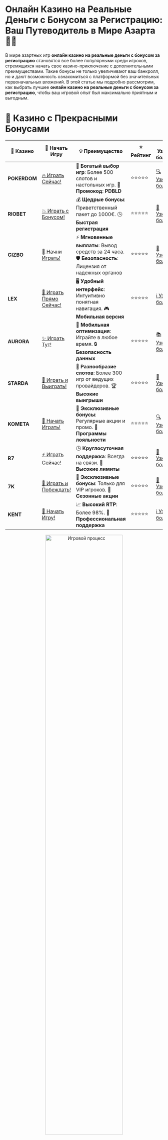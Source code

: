 # **Онлайн Казино на Реальные Деньги с Бонусом за Регистрацию: Ваш Путеводитель в Мире Азарта 🎰🎁**

В мире азартных игр **онлайн казино на реальные деньги с бонусом за регистрацию** становятся все более популярными среди игроков, стремящихся начать свое казино-приключение с дополнительными преимуществами. Такие бонусы не только увеличивают ваш банкролл, но и дают возможность ознакомиться с платформой без значительных первоначальных вложений. В этой статье мы подробно рассмотрим, как выбрать лучшее **онлайн казино на реальные деньги с бонусом за регистрацию**, чтобы ваш игровой опыт был максимально приятным и выгодным.

# 🌟 Казино с Прекрасными Бонусами

| 🎲 **Казино** | 🔗 **Начать Игру** | 💡 **Преимущество** | ⭐ **Рейтинг** | 🔗 **Узнать больше** | 🆕 **Новая информация** |
|--------------|---------------------|---------------------|----------------|----------------------|-------------------------|
| **POKERDOM**  | [🔥 Играть Сейчас!](https://brandplay.link/4k77v2yx) | 🎉 **Богатый выбор игр**: Более 500 слотов и настольных игр. 🎁 **Промокод**: **PDBLD** | ⭐⭐⭐⭐⭐ | [🔍 Узнать больше](https://brandplay.link/4k77v2yx) | 🏆 **Победители турниров** получают эксклюзивные подарки! |
| **RIOBET**    | [💥 Играть с Бонусом!](https://brandplay.link/7xBLTPyj) | 💰 **Щедрые бонусы**: Приветственный пакет до 1000€. 🕒 **Быстрая регистрация** | ⭐⭐⭐⭐⭐ | [📖 Узнать больше](https://brandplay.link/7xBLTPyj) | 💬 **Поддержка 24/7** для комфортной игры в любое время! |
| **GIZBO**     | [🚀 Начни Играть!](https://brandplay.link/bprXw4YV) | ⚡ **Мгновенные выплаты**: Вывод средств за 24 часа. 🛡️ **Безопасность**: Лицензия от надежных органов | ⭐⭐⭐⭐⭐ | [📝 Узнать больше](https://brandplay.link/bprXw4YV) | 🔒 **SSL-шифрование** для максимальной безопасности данных игроков. |
| **LEX**       | [💎 Играть Прямо Сейчас!](https://brandplay.link/zW4hdDFV) | 🖥️ **Удобный интерфейс**: Интуитивно понятная навигация. 🎮 **Мобильная версия** | ⭐⭐⭐⭐⭐ | [ℹ️ Узнать больше](https://brandplay.link/zW4hdDFV) | 📱 **Поддержка всех мобильных устройств** для удобства игры в любом месте. |
| **AURORA**    | [✨ Играть Тут!](https://10trafic-stat2.com/click/668546556bcc6313411604bd/6766/13032/subaccount) | 📱 **Мобильная оптимизация**: Играйте в любое время. 🔒 **Безопасность данных** | ⭐⭐⭐⭐⭐ | [📚 Узнать больше](https://10trafic-stat2.com/click/668546556bcc6313411604bd/6766/13032/subaccount) | 🌍 **Международная лицензия** на деятельность в разных странах. |
| **STARDА**    | [🎉 Играть и Выиграть!](https://brandplay.link/fB7xwRFL) | 🎰 **Разнообразие слотов**: Более 300 игр от ведущих провайдеров. 🏆 **Высокие выигрыши** | ⭐⭐⭐⭐⭐ | [🔎 Узнать больше](https://brandplay.link/fB7xwRFL) | 🎉 **Ежемесячные турниры** с крупными призами! |
| **KOMETA**    | [🎁 Начать Играть!](https://brandplay.link/8ZymQJV8) | 🎁 **Эксклюзивные бонусы**: Регулярные акции и промо. 🔄 **Программы лояльности** | ⭐⭐⭐⭐⭐ | [🔍 Узнать больше](https://brandplay.link/8ZymQJV8) | 🌟 **Персонализированные предложения** для долгосрочных игроков. |
| **R7**        | [⚡ Играть Сейчас!](https://brandplay.link/bMd3Yjsw) | 🕒 **Круглосуточная поддержка**: Всегда на связи. 💸 **Высокие лимиты** | ⭐⭐⭐⭐⭐ | [📖 Узнать больше](https://brandplay.link/bMd3Yjsw) | 🎯 **Рейтинг игроков** для лучших участников. |
| **7K**        | [🎯 Играть и Побеждать!](https://brandplay.link/BvQyFShp) | 🌟 **Эксклюзивные бонусы**: Только для VIP игроков. 🎉 **Сезонные акции** | ⭐⭐⭐⭐⭐ | [📝 Узнать больше](https://brandplay.link/BvQyFShp) | 🥇 **Особые привилегии** для постоянных игроков. |
| **KENT**      | [🔑 Начать Игру!](https://brandplay.link/Fv2WP3js) | 📈 **Высокий RTP**: Более 98%. 💼 **Профессиональная поддержка** | ⭐⭐⭐⭐⭐ | [ℹ️ Узнать больше](https://brandplay.link/Fv2WP3js) | 💬 **Поддержка на нескольких языках** для удобства игроков. |

<div align="center"> <img src="https://i.pinimg.com/originals/1d/b3/25/1db325483acbe642c6d4e6fdd73a4988.gif" alt="Игровой процесс" width="70%"> </div>
---

# 🚀 Быстрые Выигрыши и Поддержка

| 🎲 **Казино** | 🔗 **Начать Игру** | 💡 **Преимущество** | ⭐ **Рейтинг** | 🔗 **Узнать больше** | 🆕 **Новая информация** |
|--------------|---------------------|---------------------|----------------|----------------------|-------------------------|
| **GAMA**      | [🎯 Играть Прямо Сейчас!](https://brandplay.link/j6NMKsDz) | 🔍 **Интуитивный интерфейс**: Легкость использования. 🏅 **Престижные турниры** | ⭐⭐⭐⭐☆ | [🔎 Узнать больше](https://brandplay.link/j6NMKsDz) | 🏆 **Турниры с большими призами** каждый месяц. |
| **ONION**     | [💥 Играть и Выигрывать!](https://brandplay.link/zBGRVpQ9) | 🤑 **Низкие ставки**: Идеально для начинающих. 🔄 **Быстрые выводы** | ⭐⭐⭐⭐☆ | [🔍 Узнать больше](https://brandplay.link/zBGRVpQ9) | 🎮 **Казино для новичков** с простыми правилами. |
| **ЧЕМПИОН**   | [🏅 Играть в Турнире!](https://temon-gter.cfd/go/lRq?p80412p304504pcc44t17455) | 🏅 **Лояльная программа**: Награды за активность. 🎁 **Ежемесячные бонусы** | ⭐⭐⭐⭐☆ | [📖 Узнать больше](https://temon-gter.cfd/go/lRq?p80412p304504pcc44t17455) | 🥇 **Турниры и лояльность** — каждый шаг вознаграждается. |
| **VAVADA**    | [🚀 Играть Без Ожидания!](https://vavadapartner.pro/?promo=ea5c9275-6854-4505-94fc-95ab18221945-linkb2) | 🚀 **Быстрая регистрация**: Начните играть мгновенно. 🔐 **Безопасные транзакции** | ⭐⭐⭐⭐☆ | [📝 Узнать больше](https://vavadapartner.pro/?promo=ea5c9275-6854-4505-94fc-95ab18221945-linkb2) | 🏆 **Программа для новых игроков** с бонусами за регистрацию. |
| **FRIENDS**   | [🎉 Играть и Развлекаться!](https://gofriends.mba/linkb2) | 🤝 **Социальные игры**: Играйте с друзьями. 🌐 **Мультиплатформенность** | ⭐⭐⭐⭐☆ | [ℹ️ Узнать больше](https://gofriends.mba/linkb2) | 🎮 **Играйте с друзьями** и зарабатывайте бонусы за совместные действия. |
| **1WIN**      | [⚡ Играть и Выигрывать!](https://brandplay.link/smXVpBbG) | 🏆 **Спортивные ставки**: Широкий выбор видов спорта. 💵 **Высокие коэффициенты** | ⭐⭐⭐⭐☆ | [📚 Узнать больше](https://brandplay.link/smXVpBbG) | ⚽ **Бонусы на спортивные ставки** для активных игроков. |
| **DRIP**      | [💥 Играть Сразу!](https://drp-ircp01.com/c07e6a3db) | 🌐 **Инновационные игры**: Новейшие игровые технологии. 🛡️ **Высокая безопасность** | ⭐⭐⭐⭐☆ | [🔎 Узнать больше](https://drp-ircp01.com/c07e6a3db) | 🔧 **Инновационные функции** для удобства игры. |
| **JOYCASINO** | [🎰 Играть И Побеждать!](https://rpc30.call2me.pro/?/ru/registration?apkpop=0&partner=p24970p3291217pc98f) | 🎁 **Приятные бонусы**: Ежедневные акции и подарки. 🕹️ **Разнообразие игр** | ⭐⭐⭐⭐☆ | [🔍 Узнать больше](https://rpc30.call2me.pro/?/ru/registration?apkpop=0&partner=p24970p3291217pc98f) | 🎉 **Щедрые фриспины** для новых игроков. |
| **PLAYFORTUNA** | [🔥 Играть С Бонусом!](https://fortunapromo.net/alt/playfortuna/registration?0dc4a9362a71feb7e3f165fb8e766f70) | 🎉 **Регулярные акции**: Бонусы, фриспины и многое другое. 🏅 **Турниры** | ⭐⭐⭐⭐☆ | [📚 Узнать больше](https://fortunapromo.net/alt/playfortuna/registration?0dc4a9362a71feb7e3f165fb8e766f70) | 🎯 **Выгодные предложения** на популярные игры. |
| **SYKAA**     | [💸 Играть Сейчас!](https://s-two-way.com/?source=linkb2&pid=30697) | 💸 **Доступные ставки**: Идеально для новичков. 🎁 **Щедрые бонусы** | ⭐⭐⭐⭐☆ | [🔍 Узнать больше](https://s-two-way.com/?source=linkb2&pid=30697) | 💥 **Акции с большими бонусами** для новичков и опытных игроков. |

<div align="center"> <img src="https://i.pinimg.com/originals/1d/b3/25/1db325483acbe642c6d4e6fdd73a4988.gif" alt="Игровой процесс" width="70%"> </div>
---

# 💸 Казино с Привлекательными Программами Лояльности

| 🎲 **Казино** | 🔗 **Начать Игру** | 💡 **Преимущество** | ⭐ **Рейтинг** | 🔗 **Узнать больше** | 🆕 **Новая информация** |
|--------------|---------------------|---------------------|----------------|----------------------|-------------------------|
| **KOMETA**    | [🎯 Начни Играть!](https://brandplay.link/8ZymQJV8) | 🎁 **Эксклюзивные бонусы**: Регулярные акции и промо. 🔄 **Программы лояльности** | ⭐⭐⭐⭐⭐ | [🔍 Узнать больше](https://brandplay.link/8ZymQJV8) | 🌟 **Персонализированные предложения** для долгосрочных игроков. |
| **1Xslots**   | [🏅 Играть Прямо Сейчас!](https://brandplay.link/hSB1khtr) | 🎉 **Множество акций**: Еженедельные бонусы и турниры. 🛡️ **Безопасность** | ⭐⭐⭐⭐⭐ | [📚 Узнать больше](https://brandplay.link/hSB1khtr) | 🏅 **Награды за активность**: участники программы лояльности получают специальные привилегии. |
| **R7**        | [🚀 Играть Сейчас!](https://brandplay.link/bMd3Yjsw) | 🕒 **Круглосуточная поддержка**: Всегда на связи. 💸 **Высокие лимиты** | ⭐⭐⭐⭐⭐ | [📖 Узнать больше](https://brandplay.link/bMd3Yjsw) | 💬 **VIP-поддержка** для постоянных игроков с приоритетом. |


![Онлайн Казино Бонус](https://schaeffers-cdn.s3.amazonaws.com/images/default-source/schaeffers-cdn-images/default-images/sectors/bigstock-casino-gambling-concept-with-f-369012793.jpg?sfvrsn=493ad806_4)

## 🎲 Почему Выбирают Онлайн Казино с Бонусом за Регистрацию?

**Онлайн казино на реальные деньги с бонусом за регистрацию** предлагают игрокам множество преимуществ:

- **Увеличение банкролла**: Дополнительные средства позволяют играть дольше и с большей ставкой.
- **Тестирование игр**: Бонусы позволяют попробовать различные игры без риска для собственного капитала.
- **Привлекательные предложения**: Часто включают фриспины, кэшбэк и другие акции.
- **Мотивация для новых игроков**: Приветственные бонусы делают регистрацию более выгодной.

## 🏆 Лучшие Игры в Онлайн Казино с Бонусом за Регистрацию

### 🎰 Слоты

Слоты остаются самой популярной категорией игр благодаря своей простоте и разнообразию. От классических фруктовых автоматов до современных видеослотов с захватывающими тематиками и бонусными раундами.

### 🃏 Настольные Игры

Для любителей стратегии и классики доступны такие игры, как **блэкджек**, **рулетка**, **покер** и **бакара**. Эти игры предлагают высокий уровень взаимодействия и возможность применять различные стратегии для увеличения шансов на выигрыш.

### 🎥 Живые Казино

Живые казино объединяют лучшие элементы онлайн и наземных казино, предоставляя возможность играть с реальными дилерами в режиме реального времени. Это создает атмосферу настоящего казино прямо у вас дома.

## 💳 Как Выбрать Надежное Онлайн Казино с Бонусом за Регистрацию?

При выборе **онлайн казино на реальные деньги с бонусом за регистрацию** обратите внимание на следующие факторы:

### 🔒 Лицензия и Регулирование

Убедитесь, что казино имеет лицензию от признанного регулятора, что гарантирует честность и безопасность игр.

### 💰 Способы Пополнения и Вывода Средств

Проверьте, какие методы оплаты поддерживает казино, и убедитесь в их надежности и скорости транзакций.

### 🎁 Бонусы и Акции

Ищите казино с привлекательными бонусами за регистрацию, а также с регулярными акциями для постоянных игроков.

### 🛠 Техническая Поддержка

Качественная поддержка должна быть доступна 24/7 через чат, электронную почту или телефон.

### 📱 Мобильная Совместимость

Проверьте, предлагает ли казино мобильную версию или приложение для удобной игры на смартфонах и планшетах.

## 🎁 Бонусы за Регистрацию: Как Максимально Использовать Предложения Казино

**Бонусы за регистрацию** могут значительно увеличить ваш банкролл и продлить время игры. Вот несколько типов бонусов, на которые стоит обратить внимание:

- **Приветственные Бонусы**: Обычно включают совпадение депозита и бесплатные спины.
- **Бездепозитные Бонусы**: Позволяют начать играть без первоначального вложения.
- **Фриспины**: Бесплатные вращения на популярных слотах.
- **Кэшбэк Акции**: Возвращают часть проигранных средств.
- **Программы Лояльности**: Награждают постоянных игроков эксклюзивными предложениями и привилегиями.

## 📈 Стратегии для Увеличения Шансов на Выигрыш

Хотя азартные игры во многом зависят от удачи, существуют стратегии, которые могут помочь повысить ваши шансы:

- **Управление банкроллом**: Определите лимиты и придерживайтесь их.
- **Изучение правил игр**: Понимание механики игр поможет принимать более обоснованные решения.
- **Использование бонусов**: Максимально используйте бонусные предложения для увеличения шансов на выигрыш.
- **Выбор правильных игр**: Некоторые игры имеют более высокие шансы на выигрыш, чем другие.

## 🛡 Безопасность и Ответственная Игра

**Онлайн казино на реальные деньги с бонусом за регистрацию** обязаны обеспечивать безопасность личных данных игроков и предоставлять инструменты для ответственной игры, такие как установка лимитов депозитов и возможность самоисключения. Важно выбирать казино, которое серьезно относится к вопросам безопасности и поддерживает ответственное отношение к азартным играм.

## 📱 Мобильные Онлайн Казино: Играйте Всегда и Везде

Большинство **онлайн казино на реальные деньги с бонусом за регистрацию** предлагают мобильные версии своих платформ или специальные приложения, которые обеспечивают полноценный игровой опыт на смартфонах и планшетах. Это позволяет вам наслаждаться любимыми играми в любое время и в любом месте.

## 📝 Заключение

**Онлайн казино на реальные деньги с бонусом за регистрацию** предлагают уникальную возможность испытать азарт и выиграть реальные деньги с дополнительными преимуществами. Выбирая надежное казино, внимательно изучайте его предложения, условия и отзывы, чтобы обеспечить себе безопасный и приятный игровой опыт. Не забывайте играть ответственно и наслаждаться процессом!

✨ Удачи вам в мире онлайн-азарта! 🎉🎲💸
